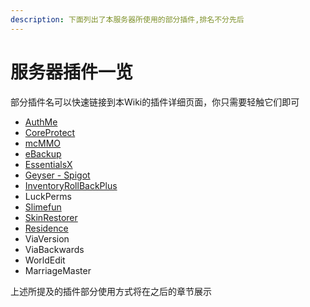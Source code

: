 ```yaml
---
description: 下面列出了本服务器所使用的部分插件,排名不分先后
---
```


# 服务器插件一览

部分插件名可以快速链接到本Wiki的插件详细页面，你只需要轻触它们即可

* [AuthMe](authme.md)
* [CoreProtect](coreprotect.md)
* [mcMMO](mcmmo.md)
* [eBackup](ebackup.md)
* [EssentialsX](essentialsx.md)
* [Geyser - Spigot](geyser.md)
* [InventoryRollBackPlus](inventoryrollbackplus.md)
* LuckPerms
* [Slimefun](bu-shi-yong-de-cha-jian-ye-mian/slimefun.md)
* [SkinRestorer](skinrestorer.md)
* [Residence](residence.md)
* ViaVersion&#x20;
* ViaBackwards
* WorldEdit
* MarriageMaster

上述所提及的插件部分使用方式将在之后的章节展示
